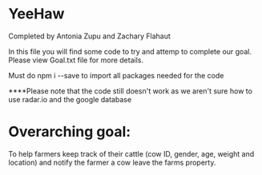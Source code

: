 # YeeHaw

Completed by Antonia Zupu and Zachary Flahaut

In this file you will find some code to try and attemp to complete our goal. Please view Goal.txt file for more details.

Must do npm i --save to import all packages needed for the code

****Please note that the code still doesn't work as we aren't sure how to use radar.io and the google database

# Overarching goal:

To help farmers keep track of their cattle (cow ID, gender, age, weight and location) and notify the farmer a cow leave the farms property. 

